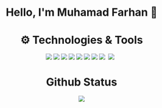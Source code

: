 <!-- First Row -->
<h1 align="center">Hello, I'm Muhamad Farhan 🤠</h1>

<!-- Second Row -->

<!-- Github Metrics -->
<!-- <p align="center"><img width="400" src="https://github.com/citraFebriawirti/citraFebriawirti/blob/main/github-metrics.svg"><img width="900" height="1" alt=""></p> -->

<!-- Techonology and Tools -->

<h1 align="center">⚙ Technologies & Tools</h1>
<div class="inline-block" align="center">
  <img src="https://img.shields.io/badge/javascript-%23323330.svg?style=for-the-badge&logo=javascript&logoColor=%23F7DF1E">
  <img src="https://img.shields.io/badge/css3-%231572B6.svg?style=for-the-badge&logo=css3&logoColor=white">
  <img src="https://img.shields.io/badge/html5-%23E34F26.svg?style=for-the-badge&logo=html5&logoColor=white">
  <img src="https://img.shields.io/badge/bootstrap-%23563D7C.svg?style=for-the-badge&logo=bootstrap&logoColor=white">
  <img src="https://img.shields.io/badge/figma-%23F24E1E.svg?style=for-the-badge&logo=figma&logoColor=white">
  <img src="https://img.shields.io/badge/Visual%20Studio%20Code-0078d7.svg?style=for-the-badge&logo=visual-studio-code&logoColor=white">
  <img src="https://img.shields.io/badge/sublime_text-%23575757.svg?style=for-the-badge&logo=sublime-text&logoColor=important">
  <img src="https://img.shields.io/badge/Canva-%2300C4CC.svg?&style=for-the-badge&logo=Canva&logoColor=white">
  <img src"https://img.shields.io/badge/next.js-000000?style=for-the-badge&logo=nextdotjs&logoColor=white">
  <img src="https://img.shields.io/badge/Tailwind_CSS-38B2AC?style=for-the-badge&logo=tailwind-css&logoColor=white">
  <img src"https://img.shields.io/badge/Vite-B73BFE?style=for-the-badge&logo=vite&logoColor=FFD62E">
  <img src"https://img.shields.io/badge/React-20232A?style=for-the-badge&logo=react&logoColor=61DAFB">
  
</div>


<!-- Personal Contact -->
<!-- <h1 align="center">Keep in touch with me</h1> -->

<!-- Github Status -->
<h1 align="center">Github Status</h1>
<p align="center"><img src="https://github-readme-stats.vercel.app/api?username=citraFebriawirti&theme=prussian&column=7&no-frame=true&show_icons=true"/></p>
